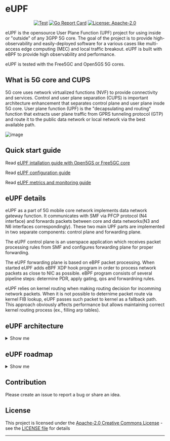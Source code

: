 # eUPF

<div align="center">

[![Test][test-img]][test]
[![Go Report Card][go-report-img]][go-report]
[![License: Apache-2.0][license-img]][license]

</div>

eUPF is the opensource User Plane Function (UPF) project for using inside or "outside" of any 3GPP 5G core. The goal of the project is to provide high-observability and easily-deployed software for a various cases like multi-access edge computing (MEC) and local traffic breakout. eUPF is built with eBPF to provide high observability and performance.

 eUPF is tested with the Free5GC and Open5GS 5G cores.

## What is 5G core and CUPS

5G core uses network virtualized functions (NVF) to provide connectivity and services.
Control and user plane separation (CUPS) is important architecture enhancement that separates control plane and user plane insde 5G core.
User plane function (UPF) is the "decapsulating and routing" function that extracts user plane traffic from GPRS tunneling protocol (GTP) and route it to the public data network or local network via the best available path.

![image](https://user-images.githubusercontent.com/119619173/233130952-e5634aff-b177-4274-a2d7-0e51a5488e5d.png)

## Quick start guide

Read [eUPF intallation guide with Open5GS or Free5GC core](./docs/install.md)

Read [eUPF configuration guide](./docs/Configuration.md)

Read [eUPF metrics and monitoring guide](./docs/metrics.md)

## eUPF details

eUPF as a part of 5G mobile core network implements data network gateway function. It communicates with SMF via PFCP protocol (N4 interface) and forwards packets between core and data networks(N3 and N6 interfaces correspondingly). These two main UPF parts are implemented in two separate components: control plane and forwarding plane.

The eUPF control plane is an userspace application which receives packet processing rules from SMF and configures forwarding plane for proper forwarding.

The eUPF forwarding plane is based on eBPF packet processing. When started eUPF adds eBPF XDP hook program in order to process network packets as close to NIC as possible. eBPF program consists of several pipeline steps: determine PDR, apply gating, qos and forwardning rules.

eUPF relies on kernel routing when making routing decision for incomming network packets. When it is not possible to deternime packet route via kernel FIB lookup, eUPF passes such packet to kernel as a fallback path. This approach obviously affects performance but allows maintaining correct kernel routing process (ex., filling arp tables).

## eUPF architecture

<details><summary>Show me</summary>

### Eagle-eye overview

![UPF-Arch2](https://user-images.githubusercontent.com/20152142/207142700-cc3f17a5-203f-4b43-b712-a518cb627968.png)

### Detailed architecture
![image](https://user-images.githubusercontent.com/20152142/228003420-0a2be83e-095e-4ad4-8635-0eb434951a3e.png)

### Current limitation

- Only one PDR in PFCP session per direction
- Only single FAR supported
- Only XDP generic mode

### Packet forwarding pipeline

![UPF-Forwarding](https://user-images.githubusercontent.com/20152142/207142725-0af400bb-8ff8-4f36-93bd-3c461c0e7ce4.png)
</details>

## eUPF roadmap

<details><summary>Show me</summary>

### Control plane

- [x]  PFCP Association Setup/Release and Heartbeats
- [x]  Session Establishment/Modification with support for PFCP entities such as Packet Detection Rules (PDRs), Forwarding Action Rules (FARs), QoS Enforcement Rules (QERs).
- [ ]  UPF-initiated PFCP association
- [ ]  UPF-based UE IP address assignment

### Data plane

- [x]  IPv4 support
- [x]  N3, N4, N6 interfaces
- [x]  Single & Multi-port support
- [x]  Static IP routing
- [x]  Basic QoS support with per-session rate limiting
- [ ]  I-UPF/A-UPF ULCL/Branching (N9 interface)

### Management plane
- [x]  Free5gc compatibility
- [x]  Open5gs compatibility
- [x]  Integration with Prometheus for exporting PFCP and data plane-level metrics
- [ ]  Monitoring/Debugging capabilties using tcpdump and cli

### 3GPP specs compatibility
- [ ]  `FTUP` F-TEID allocation / release in the UP function is supported by the UP function.
- [ ]  `UEIP` Allocating UE IP addresses or prefixes.
- [ ]  `SSET` PFCP sessions successively controlled by different SMFs of a same SMF Set.
- [ ]  `MPAS` Multiple PFCP associations to the SMFs in an SMF set.
- [ ]  `QFQM` Per QoS flow per UE QoS monitoring.
- [ ]  `GPQM` Per GTP-U Path QoS monitoring.
- [ ]  `RTTWP` RTT measurements towards the UE Without PMF.

 </details>

## Contribution

Please create an issue to report a bug or share an idea.

## License
This project is licensed under the [Apache-2.0 Creative Commons License](https://www.apache.org/licenses/LICENSE-2.0) - see the [LICENSE file](./LICENSE) for details

---

[test]: https://github.com/edgecomllc/eupf/actions/workflows/test.yml
[test-img]: https://github.com/edgecomllc/eupf/actions/workflows/test.yml/badge.svg
[go-report]: https://goreportcard.com/report/github.com/edgecomllc/eupf
[go-report-img]: https://goreportcard.com/badge/github.com/edgecomllc/eupf
[license]: https://github.com/edgecomllc/eupf/blob/main/LICENSE
[license-img]: https://img.shields.io/badge/License-Apache%202.0-blue.svg
